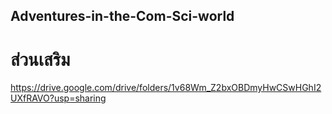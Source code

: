 ## Adventures-in-the-Com-Sci-world

# ส่วนเสริม
https://drive.google.com/drive/folders/1v68Wm_Z2bxOBDmyHwCSwHGhI2UXfRAVO?usp=sharing


